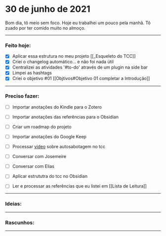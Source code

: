 # 30 de junho de 2021
Bom dia, tô meio sem foco. Hoje eu trabalhei um pouco pela manhã. Tô zuado por ter comido muito no almoço.

----

### Feito hoje:
- [x] Aplicar essa estrutura no meu projeto [[_Esqueleto do TCC]]
- [x] Criei o changelog automático... e não foi nada útil
- [x] Centralizei as atividades '#to-do' através de um plugin na side bar
- [x] Limpei as hashtags
- [x]  Criei o objetivo #01 [[Objtivos#Objetivo 01 completar a Introdução]]

---

### Preciso fazer:
- [ ] Importar anotações do Kindle para o Zotero
- [ ] Importar anotações das referências para o Obsidian
- [ ] Criar um roadmap do projeto
- [ ] Importar anotações do Google Keep
- [ ] Processar [video](https://youtu.be/7kiP_Ruofu8) sobre autosabotagem no tcc
- [ ] Conversar com Josemeire
- [ ] Conversar com Elias
- [ ] Aplicar estrututra do tcc no Obsidian

- [ ] Ler e processar as referências que eu listei em [[Lista de Leitura]]

---

### Ideias:


---

### Rascunhos:


---